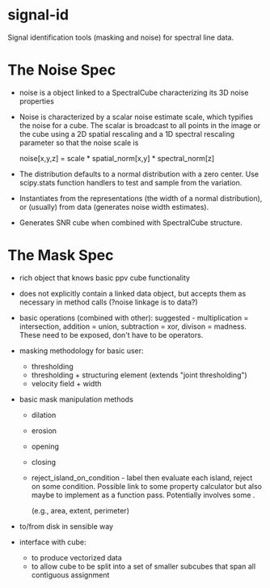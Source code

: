 signal-id
=========

Signal identification tools (masking and noise) for spectral line data.


The Noise Spec
==============


* noise is a object linked to a SpectralCube characterizing its
3D noise properties  

* Noise is characterized by a scalar noise estimate scale, which
typifies the noise for a cube.  The scalar is broadcast to all points
in the image or the cube using a 2D spatial rescaling and a 1D
spectral rescaling parameter so that the noise scale is 

	 noise[x,y,z] = scale * spatial_norm[x,y] * spectral_norm[z]

* The distribution defaults to a normal distribution with a zero
center.  Use scipy.stats function handlers to test and sample from the
variation.

* Instantiates from the representations (the width of a normal
distribution), or (usually) from data (generates noise width
estimates).

* Generates SNR cube when combined with SpectralCube structure.

The Mask Spec
=============

* rich object that knows basic ppv cube functionality

* does not explicitly contain a linked data object, but accepts them
  as necessary in method calls (?noise linkage is to data?)

* basic operations (combined with other): suggested - multiplication =
  intersection, addition = union, subtraction = xor, divison =
  madness. These need to be exposed, don't have to be operators.

* masking methodology for basic user:

  * thresholding
  * thresholding + structuring element (extends "joint thresholding")
  * velocity field + width

* basic mask manipulation methods
  
  * dilation
  * erosion
  * opening
  * closing

  * reject_island_on_condition - label then evaluate each island,
    reject on some condition. Possible link to some property
    calculator but also maybe to implement as a function pass.
    Potentially involves some .

    (e.g., area, extent, perimeter)

* to/from disk in sensible way

* interface with cube:
  * to produce vectorized data
  * to allow cube to be split into a set of smaller subcubes that span
    all contiguous assignment
  
